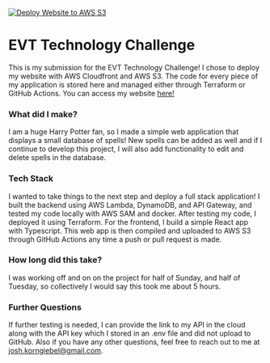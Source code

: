 [![Deploy Website to AWS S3](https://github.com/jkorn8/evt-challenge/actions/workflows/main.yaml/badge.svg)](https://github.com/jkorn8/evt-challenge/actions/workflows/main.yaml)

# EVT Technology Challenge

This is my submission for the EVT Technology Challenge! I chose to deploy my website with AWS Cloudfront and AWS S3. The code for every piece of my application is stored here and managed either through Terraform or GitHub Actions. You can access my website [here!](https://d3mzzn9qw2asif.cloudfront.net/index.html)

### What did I make?
I am a huge Harry Potter fan, so I made a simple web application that displays a small database of spells! New spells can be added as well and if I continue to develop this project, I will also add functionality to edit and delete spells in the database.

### Tech Stack
I wanted to take things to the next step and deploy a full stack application! I built the backend using AWS Lambda, DynamoDB, and API Gateway, and tested my code locally with AWS SAM and docker. After testing my code, I deployed it using Terraform. 
For the frontend, I build a simple React app with Typescript. This web app is then compiled and uploaded to AWS S3 through GitHub Actions any time a push or pull request is made. 

### How long did this take?
I was working off and on on the project for half of Sunday, and half of Tuesday, so collectively I would say this took me about 5 hours.

### Further Questions
If further testing is needed, I can provide the link to my API in the cloud along with the API key which I stored in an .env file and did not upload to GitHub. Also if you have any other questions, feel free to reach out to me at josh.korngiebel@gmail.com.